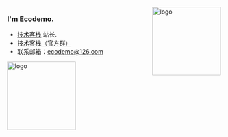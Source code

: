 <img src="https://github-readme-stats.vercel.app/api?username=ecodemo&show_icons=true" alt="logo" height="160" align="right" style="margin: 5px; margin-bottom: 20px;" />

### I'm Ecodemo.
- [技术客栈](http://ecodemo.top/) 站长.
- [技术客栈（官方群）](https://jq.qq.com/?_wv=1027&k=oJF7q6Ie)
- 联系邮箱：[ecodemo@126.com](mailto:ecodemo@126.com)

<img src="https://github-profile-trophy.vercel.app/?username=ecodemo&theme=flat&column=7" alt="logo" height="160" align="center" style="margin: auto; margin-bottom: 20px;" />
